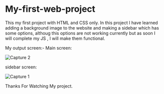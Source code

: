 # My-first-web-project
This my first project with HTML and CSS only. In this project I have learned adding a background image to the website and making a sidebar which has some options, althoug this options are not working currently but as soon I will complete my JS , I will make them functional.


My output screen:-
Main screen:


![Capture 2](https://github.com/user-attachments/assets/4d9c12e9-3d17-4129-8b63-53e01ce564fa)



sidebar screen:


![Capture 1](https://github.com/user-attachments/assets/8a3fd255-45ef-47f6-9494-dfb921bd82ab)



Thanks For Watching My project.
